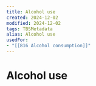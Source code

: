 ```yaml
---
title: Alcohol use
created: 2024-12-02
modified: 2024-12-02
tags: TBSMetadata
alias: Alcohol use
usedFor:
- "[[816 Alcohol consumption]]"
---
```

# Alcohol use
